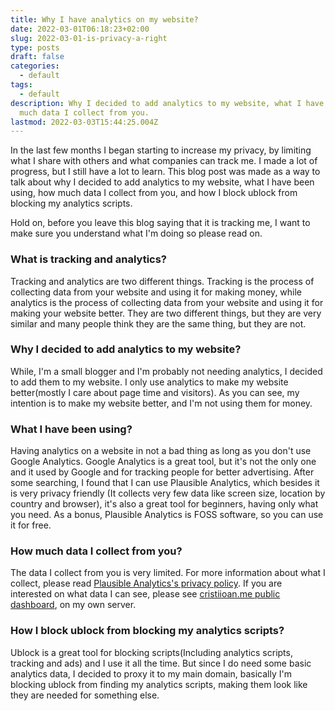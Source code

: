 ```yaml
---
title: Why I have analytics on my website?
date: 2022-03-01T06:18:23+02:00
slug: 2022-03-01-is-privacy-a-right
type: posts
draft: false
categories:
  - default
tags:
  - default
description: Why I decided to add analytics to my website, what I have been using and how
  much data I collect from you.
lastmod: 2022-03-03T15:44:25.004Z
---
```


In the last few months I began starting to increase my privacy, by limiting what I share with others and what companies can track me. I made a lot of progress, but I still have a lot to learn. This blog post was made as a way to talk about why I decided to add analytics to my website, what I have been using, how much data I collect from you, and how I block ublock from blocking my analytics scripts.

Hold on, before you leave this blog saying that it is tracking me, I want to make sure you understand what I'm doing so please read on.

### What is tracking and analytics?

Tracking and analytics are two different things. Tracking is the process of collecting data from your website and using it for making money, while analytics is the process of collecting data from your website and using it for making your website better. They are two different things, but they are very similar and many people think they are the same thing, but they are not.

### Why I decided to add analytics to my website?

While, I'm a small blogger and I'm probably not needing analytics, I decided to add them to my website. I only use analytics to make my website better(mostly I care about page time and visitors). As you can see, my intention is to make my website better, and I'm not using them for money.

### What I have been using?

Having analytics on a website in not a bad thing as long as you don't use Google Analytics. Google Analytics is a great tool, but it's not the only one and it used by Google and for tracking people for better advertising. After some searching, I found that I can use Plausible Analytics, which besides it is very privacy friendly (It collects very few data like screen size, location by country and browser), it's also a great tool for beginners, having only what you need. As a bonus, Plausible Analytics is FOSS software, so you can use it for free.

### How much data I collect from you?

The data I collect from you is very limited. For more information about what I collect, please read [Plausible Analytics's privacy policy](https://plausible.io/privacy-focused-web-analytics). If you are interested on what data I can see, please see [cristiioan.me public dashboard](https://plausible.cristiioan.me/cristiioan.me), on my own server.

### How I block ublock from blocking my analytics scripts?

Ublock is a great tool for blocking scripts(Including analytics scripts, tracking and ads) and I use it all the time. But since I do need some basic analytics data, I decided to proxy it to my main domain, basically I'm blocking ublock from finding my analytics scripts, making them look like they are needed for something else.
